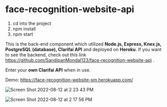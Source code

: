 # face-recognition-website-api

1. cd into the project
2. npm install
3. npm start

This is the back-end component which utilized **Node.js, Express, Knex.js, PostgreSQL (database), Clarifai API** and deployed on **Heroku**. If you want to see the backend, check out this link https://github.com/SandipanMondal123/face-recognition-website-api .

Enter your **own Clarifai API** when in use.

Demo: https://face-recognition-website-sm.herokuapp.com/


![Screen Shot 2022-08-12 at 2 23 43 PM](https://user-images.githubusercontent.com/89411519/184420643-6435216b-db6e-41a3-93a7-72193be61359.png)

![Screen Shot 2022-08-12 at 2 17 56 PM](https://user-images.githubusercontent.com/89411519/184419836-41d1a3ed-9740-4e99-a7d4-4cbca5ba9950.png)
